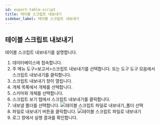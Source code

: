 ```yaml
---
id: export-table-script
title: 테이블 스크립트 내보내기
sidebar_label: 테이블 스크립트 내보내기
---
```


## 테이블 스크립트 내보내기

테이블 스크립트 내보내기를 설명합니다.

1. 데이터베이스에 접속합니다.
2. 주 메뉴 도구>보고서>스크립트 내보내기를 선택합니다. 또는 도구 도구 모음에서 스크립트 내보내기를 클릭합니다.
3. 스크립트 내보내기 창이 열립니다.
4. 개체 목록에서 개체를 선택합니다.
5. 스키마와 개체를 선택합니다.
6. 스크립트 보기 탭에서 스크립트 내보내기를 클릭합니다.
7. 내보낼 폴더를 선택합니다.
![테이블 스크립트 파일로 내보내기_폴더 선택](https://s3.ap-northeast-2.amazonaws.com/sqlgate-manual-content/2DB9776EF0ACF4E8385434B201DF6879.jpg)
8. 파일로 내보내기 버튼을 클릭합니다.
![테이블 스크립트 파일로 내보내기](https://s3.ap-northeast-2.amazonaws.com/sqlgate-manual-content/D0925A34A232C368D7A2F9143C7EDCF0.jpg)
9. 로그 창에서 실행 결과를 확인합니다.